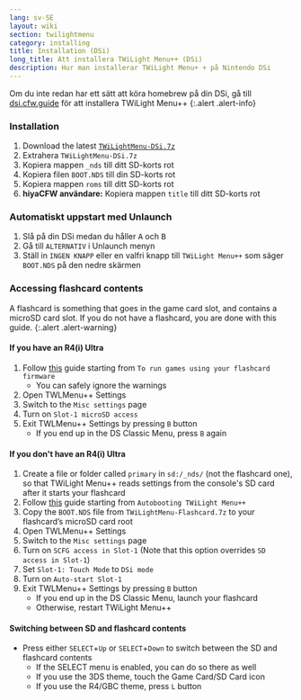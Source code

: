 ```yaml
---
lang: sv-SE
layout: wiki
section: twilightmenu
category: installing
title: Installation (DSi)
long_title: Att installera TWiLight Menu++ (DSi)
description: Hur man installerar TWiLight Menu+ + på Nintendo DSi
---
```


Om du inte redan har ett sätt att köra homebrew på din DSi, gå till [dsi.cfw.guide](https://dsi.cfw.guide) för att installera TWiLight Menu++
{:.alert .alert-info}

### Installation
1. Download the latest [`TWiLightMenu-DSi.7z`](https://github.com/DS-Homebrew/TWiLightMenu/releases/latest/download/TWiLightMenu-DSi.7z)
1. Extrahera `TWiLightMenu-DSi.7z`
1. Kopiera mappen `_nds` till ditt SD-korts rot
1. Kopiera filen `BOOT.NDS` till din SD-korts rot
1. Kopiera mappen `roms` till ditt SD-korts rot
1. **hiyaCFW användare:** Kopiera mappen `title` till ditt SD-korts rot

### Automatiskt uppstart med Unlaunch
1. Slå på din DSi medan du håller <kbd class="face">A</kbd> och <kbd class="face">B</kbd>
1. Gå till `ALTERNATIV` i Unlaunch menyn
1. Ställ in `INGEN KNAPP` eller en valfri knapp till `TWiLight Menu++` som säger `BOOT.NDS` på den nedre skärmen

### Accessing flashcard contents

A flashcard is something that goes in the game card slot, and contains a microSD card slot. If you do not have a flashcard, you are done with this guide.
{:.alert .alert-warning}

#### If you have an R4(i) Ultra

1. Follow [this](installing-flashcard) guide starting from `To run games using your flashcard firmware`
     - You can safely ignore the warnings
1. Open TWLMenu++ Settings
1. Switch to the `Misc settings` page
1. Turn on `Slot-1 microSD access`
1. Exit TWLMenu++ Settings by pressing `B` button
     - If you end up in the DS Classic Menu, press `B` again

#### If you don't have an R4(i) Ultra

1. Create a file or folder called `primary` in `sd:/_nds/` (not the flashcard one), so that TWiLight Menu++ reads settings from the console's SD card after it starts your flashcard
1. Follow [this](installing-flashcard) guide starting from `Autobooting TWiLight Menu++`
1. Copy the `BOOT.NDS` file from `TWiLightMenu-Flashcard.7z` to your flashcard’s microSD card root
1. Open TWLMenu++ Settings
1. Switch to the `Misc settings` page
1. Turn on `SCFG access in Slot-1` (Note that this option overrides `SD access in Slot-1`)
1. Set `Slot-1: Touch Mode` to `DSi mode`
1. Turn on `Auto-start Slot-1`
1. Exit TWLMenu++ Settings by pressing `B` button
     - If you end up in the DS Classic Menu, launch your flashcard
     - Otherwise, restart TWiLight Menu++

#### Switching between SD and flashcard contents
- Press either `SELECT`+`Up` or `SELECT`+`Down` to switch between the SD and flashcard contents
     - If the SELECT menu is enabled, you can do so there as well
     - If you use the 3DS theme, touch the Game Card/SD Card icon
     - If you use the R4/GBC theme, press `L` button
